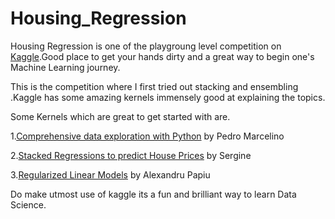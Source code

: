 # Housing_Regression

Housing Regression is one of the playgroung level competition on [Kaggle](https://www.kaggle.com/c/house-prices-advanced-regression-techniques).Good place to get your hands dirty and a great way to begin one's  Machine Learning journey.

This is the competition where I first tried out stacking and ensembling .Kaggle has some amazing kernels immensely good at explaining the topics.

Some Kernels which are great to get started with are.

1.[Comprehensive data exploration with Python](https://www.kaggle.com/pmarcelino/comprehensive-data-exploration-with-python) by Pedro Marcelino

2.[Stacked Regressions to predict House Prices](https://www.kaggle.com/serigne/stacked-regressions-top-4-on-leaderboard) by Sergine

3.[Regularized Linear Models](https://www.kaggle.com/apapiu/regularized-linear-models) by Alexandru Papiu 

Do make utmost use of kaggle its a fun and brilliant way to learn Data Science.
